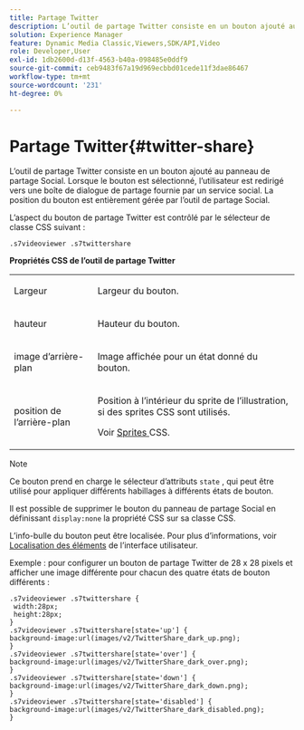 ```yaml
---
title: Partage Twitter
description: L’outil de partage Twitter consiste en un bouton ajouté au panneau de partage Social. Lorsque le bouton est sélectionné, l’utilisateur est redirigé vers une boîte de dialogue de partage fournie par un service social. La position du bouton est entièrement gérée par l’outil de partage Social.
solution: Experience Manager
feature: Dynamic Media Classic,Viewers,SDK/API,Video
role: Developer,User
exl-id: 1db2600d-d13f-4563-b40a-098485e0ddf9
source-git-commit: ceb9483f67a19d969ecbbd01cede11f3dae86467
workflow-type: tm+mt
source-wordcount: '231'
ht-degree: 0%

---
```


# Partage Twitter{#twitter-share}

L’outil de partage Twitter consiste en un bouton ajouté au panneau de partage Social. Lorsque le bouton est sélectionné, l’utilisateur est redirigé vers une boîte de dialogue de partage fournie par un service social. La position du bouton est entièrement gérée par l’outil de partage Social.

<!--<a id="section_ADDF98E91AF24F618289D1682A5FB13A"></a>-->

L’aspect du bouton de partage Twitter est contrôlé par le sélecteur de classe CSS suivant :

```
.s7videoviewer .s7twittershare
```

**Propriétés CSS de l’outil de partage Twitter**

<table id="table_C48C56E696304C9BAFEE71BA9EA9A174"> 
 <tbody> 
  <tr> 
   <td colname="col1"> <p> <span class="codeph"> Largeur </span> </p> </td> 
   <td colname="col2"> <p>Largeur du bouton. </p> </td> 
  </tr> 
  <tr> 
   <td colname="col1"> <p> <span class="codeph"> hauteur </span> </p> </td> 
   <td colname="col2"> <p>Hauteur du bouton. </p> </td> 
  </tr> 
  <tr> 
   <td colname="col1"> <p> <span class="codeph"> image d’arrière-plan </span> </p> </td> 
   <td colname="col2"> <p> Image affichée pour un état donné du bouton. </p> </td> 
  </tr> 
  <tr> 
   <td colname="col1"> <p> <span class="codeph"> position de l’arrière-plan </span> </p> </td> 
   <td colname="col2"> <p> Position à l’intérieur du sprite de l’illustration, si des sprites CSS sont utilisés. </p> <p>Voir <a href="../../../c-html5-s7-aem-asset-viewers/c-html5-video-reference/c-html5-video-viewer-20-customizingviewer/c-html5-video-viewer-20-customizingviewer.md#section-9b6d8d601cb441d08214dada7bb4eddc" format="dita" scope="local"> Sprites </a>CSS. </p> </td> 
  </tr> 
 </tbody> 
</table>

>[!NOTE]
>
>Ce bouton prend en charge le sélecteur d’attributs `state` , qui peut être utilisé pour appliquer différents habillages à différents états de bouton.

Il est possible de supprimer le bouton du panneau de partage Social en définissant `display:none` la propriété CSS sur sa classe CSS.

L’info-bulle du bouton peut être localisée. Pour plus d’informations, voir [Localisation des éléments](../../../c-html5-s7-aem-asset-viewers/c-html5-video-reference/r-html5-video-viewer-20-localization.md#concept-1d5ca2d8480f4064a51eddba13940aad) de l’interface utilisateur.

Exemple : pour configurer un bouton de partage Twitter de 28 x 28 pixels et afficher une image différente pour chacun des quatre états de bouton différents :

```
.s7videoviewer .s7twittershare { 
 width:28px; 
 height:28px; 
} 
.s7videoviewer .s7twittershare[state='up'] { 
background-image:url(images/v2/TwitterShare_dark_up.png); 
} 
.s7videoviewer .s7twittershare[state='over'] { 
background-image:url(images/v2/TwitterShare_dark_over.png); 
} 
.s7videoviewer .s7twittershare[state='down'] { 
background-image:url(images/v2/TwitterShare_dark_down.png); 
} 
.s7videoviewer .s7twittershare[state='disabled'] { 
background-image:url(images/v2/TwitterShare_dark_disabled.png); 
}
```
